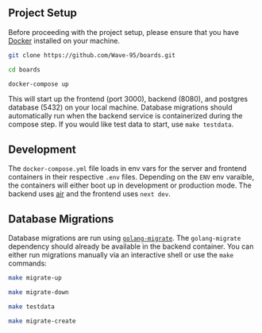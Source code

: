 ## Project Setup

Before proceeding with the project setup, please ensure that you have [Docker](https://www.docker.com/) installed on your machine. 

```bash
git clone https://github.com/Wave-95/boards.git

cd boards

docker-compose up
```

This will start up the frontend (port 3000), backend (8080), and postgres database (5432) on your local machine. Database migrations should automatically run when the backend service is containerized during the compose step. If you would like test data to start, use `make testdata`. 

## Development

The `docker-compose.yml` file loads in env vars for the server and frontend containers in their respective `.env` files. Depending on the `ENV` env varaible, the containers will either boot up in development or production mode. The backend uses [air](https://github.com/cosmtrek/air) and the frontend uses `next dev`. 

## Database Migrations

Database migrations are run using [`golang-migrate`](https://github.com/golang-migrate/migrate/tree/master/cmd/migrate). The `golang-migrate` dependency should already be available in the backend container. You can either run migrations manually via an interactive shell or use the `make` commands:

```bash
make migrate-up

make migrate-down

make testdata

make migrate-create
```